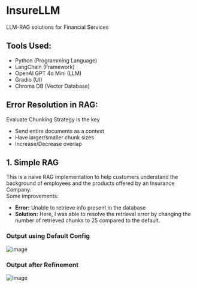 # InsureLLM
LLM-RAG solutions for Financial Services

## Tools Used:
* Python (Programming Language)
* LangChain (Framework)
* OpenAI GPT 4o Mini (LLM)
* Gradio (UI)
* Chroma DB (Vector Database)

## Error Resolution in RAG:
Evaluate Chunking Strategy is the key
* Send entire documents as a context
* Have larger/smaller chunk sizes
* Increase/Decrease overlap

## 1. Simple RAG
This is a naive RAG implementation to help customers understand the background of employees and the products offered by an Insurance Company. <br> Some improvements:
* **Error:** Unable to retrieve info present in the database 
* **Solution:** Here, I was able to resolve the retrieval error by changing the number of retrieved chunks to 25 compared to the default.
### Output using Default Config
![image](https://github.com/user-attachments/assets/83fe16f5-665e-4436-a994-e20142f4a0b7)

### Output after Refinement
![image](https://github.com/user-attachments/assets/1d9ca377-b498-4b6b-9fa5-14dbbda5a586)
